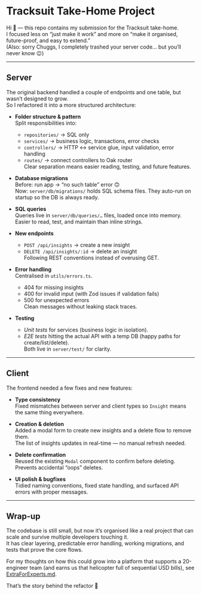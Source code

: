 # Tracksuit Take-Home Project

Hi 👋 — this repo contains my submission for the Tracksuit take-home.\
I focused less on “just make it work” and more on “make it organised,
future-proof, and easy to extend.”\
(Also: sorry Chuggs, I completely trashed your server code… but you’ll never
know 😉)

---

## Server

The original backend handled a couple of endpoints and one table, but wasn’t
designed to grow.\
So I refactored it into a more structured architecture:

- **Folder structure & pattern**\
  Split responsibilities into:
  - `repositories/` → SQL only
  - `services/` → business logic, transactions, error checks
  - `controllers/` → HTTP ↔ service glue, input validation, error handling
  - `routes/` → connect controllers to Oak router\
    Clear separation means easier reading, testing, and future features.

- **Database migrations**\
  Before: run app → “no such table” error 🙃\
  Now: `server/db/migrations/` holds SQL schema files. They auto-run on startup
  so the DB is always ready.

- **SQL queries**\
  Queries live in `server/db/queries/…` files, loaded once into memory.\
  Easier to read, test, and maintain than inline strings.

- **New endpoints**
  - `POST /api/insights` → create a new insight
  - `DELETE /api/insights/:id` → delete an insight\
    Following REST conventions instead of overusing GET.

- **Error handling**\
  Centralised in `utils/errors.ts`.
  - 404 for missing insights
  - 400 for invalid input (with Zod issues if validation fails)
  - 500 for unexpected errors\
    Clean messages without leaking stack traces.

- **Testing**
  - _Unit tests_ for services (business logic in isolation).
  - _E2E tests_ hitting the actual API with a temp DB (happy paths for
    create/list/delete).\
    Both live in `server/test/` for clarity.

---

## Client

The frontend needed a few fixes and new features:

- **Type consistency**\
  Fixed mismatches between server and client types so `Insight` means the same
  thing everywhere.

- **Creation & deletion**\
  Added a modal form to create new insights and a delete flow to remove them.\
  The list of insights updates in real-time — no manual refresh needed.

- **Delete confirmation**\
  Reused the existing `Modal` component to confirm before deleting.\
  Prevents accidental “oops” deletes.

- **UI polish & bugfixes**\
  Tidied naming conventions, fixed state handling, and surfaced API errors with
  proper messages.

---

## Wrap-up

The codebase is still small, but now it’s organised like a real project that can
scale and survive multiple developers touching it.\
It has clear layering, predictable error handling, working migrations, and tests
that prove the core flows.

For my thoughts on how this could grow into a platform that supports a
20-engineer team (and earns us that helicopter full of sequential USD bills),
see [ExtraForExperts.md](./ExtraForExperts.md).

That’s the story behind the refactor 🚀
